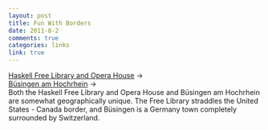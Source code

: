 ```yaml
--- 
layout: post
title: Fun With Borders
date: 2011-8-2
comments: true
categories: links
link: true
---
```

<a title="Haskell Free Library and Opera House" href="http://www.haskellopera.org/index.php?option=com_content&amp;view=article&amp;id=28&amp;Itemid=27">Haskell Free Library and Opera House</a> &rarr;
<br />
<a title="Büsingen am Hochrhein" href="http://en.wikipedia.org/wiki/B%C3%BCsingen">Büsingen am Hochrhein</a> &rarr;
<br />
Both the Haskell Free Library and Opera House and Büsingen am Hochrhein are somewhat geographically unique. The Free Library straddles the United States - Canada border, and Büsingen is a Germany town completely surrounded by Switzerland.
